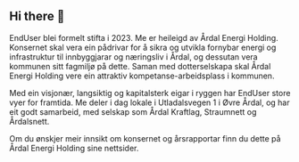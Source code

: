 ## Hi there 👋
EndUser blei formelt stifta i 2023. Me er heileigd av Årdal Energi Holding. Konsernet skal vera ein pådrivar for å sikra og utvikla fornybar energi og infrastruktur til innbyggjarar og næringsliv i Årdal, og dessutan vera kommunen sitt fagmiljø på dette. Saman med dotterselskapa skal Årdal Energi Holding vere ein attraktiv kompetanse-arbeidsplass i kommunen.

Med ein visjonær, langsiktig og kapitalsterk eigar i ryggen har EndUser store vyer for framtida. Me deler i dag lokale i Utladalsvegen 1 i Øvre Årdal, og har eit godt samarbeid, med selskap som Årdal Kraftlag, Straumnett og Årdalsnett.

Om du ønskjer meir innsikt om konsernet og årsrapportar finn du dette på Årdal Energi Holding sine nettsider.
